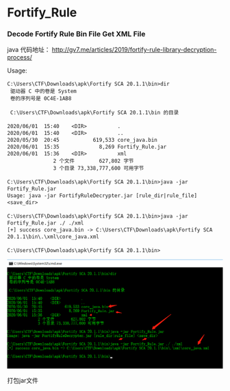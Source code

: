 # Fortify_Rule

### Decode Fortify Rule Bin File Get XML File

java 代码地址： http://gv7.me/articles/2019/fortify-rule-library-decryption-process/

Usage:

```
C:\Users\CTF\Downloads\apk\Fortify SCA 20.1.1\bin>dir
 驱动器 C 中的卷是 System
 卷的序列号是 0C4E-1AB8

 C:\Users\CTF\Downloads\apk\Fortify SCA 20.1.1\bin 的目录

2020/06/01  15:40    <DIR>          .
2020/06/01  15:40    <DIR>          ..
2020/05/30  20:45           619,533 core_java.bin
2020/06/01  15:35             8,269 Fortify_Rule.jar
2020/06/01  15:36    <DIR>          xml
               2 个文件        627,802 字节
               3 个目录 73,338,777,600 可用字节

C:\Users\CTF\Downloads\apk\Fortify SCA 20.1.1\bin>java -jar Fortify_Rule.jar
Usage: java -jar FortifyRuleDecrypter.jar [rule_dir|rule_file] <save_dir>

C:\Users\CTF\Downloads\apk\Fortify SCA 20.1.1\bin>java -jar Fortify_Rule.jar ./ ./xml
[+] success core_java.bin -> C:\Users\CTF\Downloads\apk\Fortify SCA 20.1.1\bin\.\xml\core_java.xml

C:\Users\CTF\Downloads\apk\Fortify SCA 20.1.1\bin>
```

![](./decode.png)

打包jar文件

